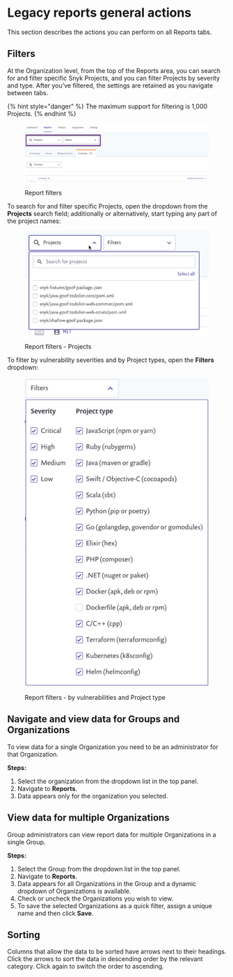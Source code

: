 # Legacy reports general actions

This section describes the actions you can perform on all Reports tabs.

## Filters

At the Organization level, from the top of the Reports area, you can search for and filter specific Snyk Projects, and you can filter Projects by severity and type. After you've filtered, the settings are retained as you navigate between tabs.

{% hint style="danger" %}
The maximum support for filtering is 1,000 Projects.
{% endhint %}

<figure><img src="../../../.gitbook/assets/uuid-8769c471-9788-dfdf-e3a7-2ffd28ea1011-en.png" alt="Report filters"><figcaption><p>Report filters</p></figcaption></figure>

To search for and filter specific Projects, open the dropdown from the **Projects** search field; additionally or alternatively, start typing any part of the project names:

<figure><img src="../../../.gitbook/assets/uuid-d8df9018-387d-26f4-c735-b50a312b9eb0-en.png" alt="Report filters - Projects"><figcaption><p>Report filters - Projects</p></figcaption></figure>

To filter by vulnerability severities and by Project types, open the **Filters** dropdown:

<figure><img src="../../../.gitbook/assets/mceclip0-29-.png" alt="Report filters - by vulnerabilities and Project type"><figcaption><p>Report filters - by vulnerabilities and Project type</p></figcaption></figure>

## Navigate and view data for Groups and Organizations

To view data for a single Organization you need to be an administrator for that Organization.

**Steps:**

1. Select the organization from the dropdown list in the top panel.
2. Navigate to **Reports**.
3. Data appears only for the organization you selected.

## View data for multiple Organizations

Group administrators can view report data for multiple Organizations in a single Group.

**Steps:**

1. Select the Group from the dropdown list in the top panel.
2. Navigate to **Reports**.
3. Data appears for all Organizations in the Group and a dynamic dropdown of Organizations is available.
4. Check or uncheck the Organizations you wish to view.
5. To save the selected Organizations as a quick filter, assign a unique name and then click **Save**.

## Sorting

Columns that allow the data to be sorted have arrows next to their headings. Click the arrows to sort the data in descending order by the relevant category. Click again to switch the order to ascending.
